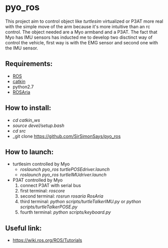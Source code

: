 # pyo_ros

This project aim to control object like _turtlesim_ virtualized or P3AT more real with the simple move of the arm because it's more intuitive than an rc control. The object needed are a Myo armband and a P3AT.
The fact that Myo has IMU sensors has inducted me to develop two disctinct way of control the vehicle, first way is with the EMG sensor and second one with the IMU sensor.

## Requirements:
  * [ROS](https://wiki.ros.org/lunar/Installation/Ubuntu)
  * [catkin](https://wiki.ros.org/catkin)
  * python2.7
  * [ROSAria](https://wiki.ros.org/ROSARIA/Tutorials/How%20to%20use%20ROSARIA)
  
## How to install:
  * _cd catkin_ws_
  * _source devel/setup.bash_
  * _cd src_
  * _git clone https://github.com/SirSimonSays/pyo_ros

## How to launch:
  * turtlesim controlled by Myo
    * _roslaunch pyo_ros turtlePOSEdriver.launch_
    * _roslaunch pyo_ros turtleIMUdriver.launch_
  * P3AT controlled by Myo
    1. connect P3AT with serial bus
    1. first terminal: _roscore_
    1. second terminal: _rosrun rosaria RosAria_
    1. third terminal: _python scripts/turtleTalkerIMU.py_ or _python scripts/turtleTalkerPOSE.py_
    1. fourth terminal: _python scripts/keyboard.py_
  
## Useful link:
  * https://wiki.ros.org/ROS/Tutorials
